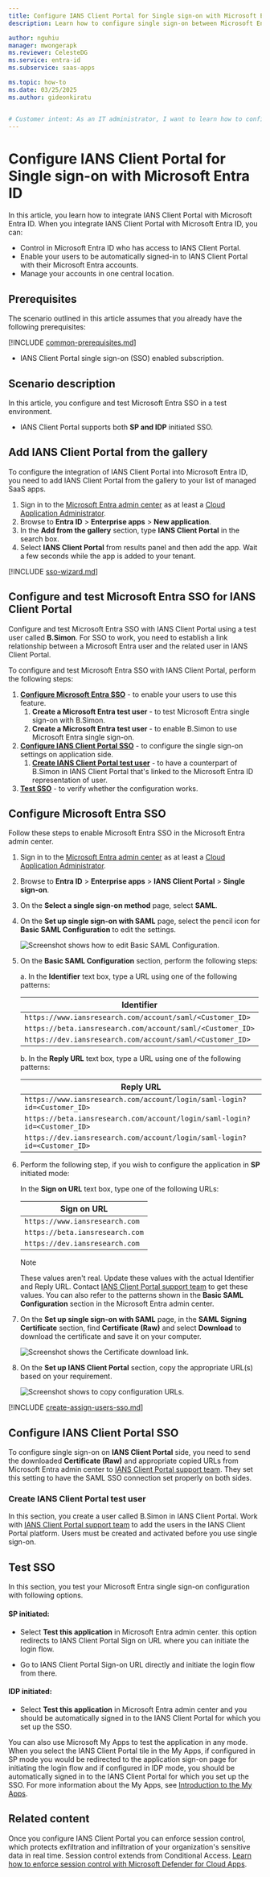 ```yaml
---
title: Configure IANS Client Portal for Single sign-on with Microsoft Entra ID
description: Learn how to configure single sign-on between Microsoft Entra ID and IANS Client Portal.

author: nguhiu
manager: mwongerapk
ms.reviewer: CelesteDG
ms.service: entra-id
ms.subservice: saas-apps

ms.topic: how-to
ms.date: 03/25/2025
ms.author: gideonkiratu


# Customer intent: As an IT administrator, I want to learn how to configure single sign-on between Microsoft Entra ID and IANS Client Portal so that I can control who has access to IANS Client Portal, enable automatic sign-in with Microsoft Entra accounts, and manage my accounts in one central location.
---
```


# Configure IANS Client Portal for Single sign-on with Microsoft Entra ID

In this article,  you learn how to integrate IANS Client Portal with Microsoft Entra ID. When you integrate IANS Client Portal with Microsoft Entra ID, you can:

* Control in Microsoft Entra ID who has access to IANS Client Portal.
* Enable your users to be automatically signed-in to IANS Client Portal with their Microsoft Entra accounts.
* Manage your accounts in one central location.

## Prerequisites

The scenario outlined in this article assumes that you already have the following prerequisites:

[!INCLUDE [common-prerequisites.md](~/identity/saas-apps/includes/common-prerequisites.md)]
* IANS Client Portal single sign-on (SSO) enabled subscription.

## Scenario description

In this article,  you configure and test Microsoft Entra SSO in a test environment.

* IANS Client Portal supports both **SP and IDP** initiated SSO.

## Add IANS Client Portal from the gallery

To configure the integration of IANS Client Portal into Microsoft Entra ID, you need to add IANS Client Portal from the gallery to your list of managed SaaS apps.

1. Sign in to the [Microsoft Entra admin center](https://entra.microsoft.com) as at least a [Cloud Application Administrator](~/identity/role-based-access-control/permissions-reference.md#cloud-application-administrator).
1. Browse to **Entra ID** > **Enterprise apps** > **New application**.
1. In the **Add from the gallery** section, type **IANS Client Portal** in the search box.
1. Select **IANS Client Portal** from results panel and then add the app. Wait a few seconds while the app is added to your tenant.

[!INCLUDE [sso-wizard.md](~/identity/saas-apps/includes/sso-wizard.md)]

## Configure and test Microsoft Entra SSO for IANS Client Portal

Configure and test Microsoft Entra SSO with IANS Client Portal using a test user called **B.Simon**. For SSO to work, you need to establish a link relationship between a Microsoft Entra user and the related user in IANS Client Portal.

To configure and test Microsoft Entra SSO with IANS Client Portal, perform the following steps:

1. **[Configure Microsoft Entra SSO](#configure-microsoft-entra-sso)** - to enable your users to use this feature.
    1. **Create a Microsoft Entra test user** - to test Microsoft Entra single sign-on with B.Simon.
    1. **Create a Microsoft Entra test user** - to enable B.Simon to use Microsoft Entra single sign-on.
1. **[Configure IANS Client Portal SSO](#configure-ians-client-portal-sso)** - to configure the single sign-on settings on application side.
    1. **[Create IANS Client Portal test user](#create-ians-client-portal-test-user)** - to have a counterpart of B.Simon in IANS Client Portal that's linked to the Microsoft Entra ID representation of user.
1. **[Test SSO](#test-sso)** - to verify whether the configuration works.

## Configure Microsoft Entra SSO

Follow these steps to enable Microsoft Entra SSO in the Microsoft Entra admin center.

1. Sign in to the [Microsoft Entra admin center](https://entra.microsoft.com) as at least a [Cloud Application Administrator](~/identity/role-based-access-control/permissions-reference.md#cloud-application-administrator).
1. Browse to **Entra ID** > **Enterprise apps** > **IANS Client Portal** > **Single sign-on**.
1. On the **Select a single sign-on method** page, select **SAML**.
1. On the **Set up single sign-on with SAML** page, select the pencil icon for **Basic SAML Configuration** to edit the settings.

   ![Screenshot shows how to edit Basic SAML Configuration.](common/edit-urls.png "Basic Configuration")

1. On the **Basic SAML Configuration** section, perform the following steps:

    a. In the **Identifier** text box, type a URL using one of the following patterns:

    |**Identifier**|
    |--------------|
    |`https://www.iansresearch.com/account/saml/<Customer_ID>`|
    |`https://beta.iansresearch.com/account/saml/<Customer_ID>`|
    |`https://dev.iansresearch.com/account/saml/<Customer_ID>`|

    b. In the **Reply URL** text box, type a URL using one of the following patterns:

    |**Reply URL**|
    |-------------|
    |`https://www.iansresearch.com/account/login/saml-login?id=<Customer_ID>`|
    |`https://beta.iansresearch.com/account/login/saml-login?id=<Customer_ID>`|
    |`https://dev.iansresearch.com/account/login/saml-login?id=<Customer_ID>`|

1. Perform the following step, if you wish to configure the application in **SP** initiated mode:

    In the **Sign on URL** text box, type one of the following URLs:

    |**Sign on URL**|
    |---------------|
    |`https://www.iansresearch.com`|
    |`https://beta.iansresearch.com`|
    |`https://dev.iansresearch.com`|

	> [!NOTE]
	> These values aren't real. Update these values with the actual Identifier and Reply URL. Contact [IANS Client Portal support team](mailto:support@iansresearch.com) to get these values. You can also refer to the patterns shown in the **Basic SAML Configuration** section in the Microsoft Entra admin center.

1. On the **Set up single sign-on with SAML** page, in the **SAML Signing Certificate** section, find **Certificate (Raw)** and select **Download** to download the certificate and save it on your computer.

	![Screenshot shows the Certificate download link.](common/certificateraw.png "Certificate")

1. On the **Set up IANS Client Portal** section, copy the appropriate URL(s) based on your requirement.

	![Screenshot shows to copy configuration URLs.](common/copy-configuration-urls.png "Metadata")

[!INCLUDE [create-assign-users-sso.md](~/identity/saas-apps/includes/create-assign-users-sso.md)]

## Configure IANS Client Portal SSO

To configure single sign-on on **IANS Client Portal** side, you need to send the downloaded **Certificate (Raw)** and appropriate copied URLs from Microsoft Entra admin center to [IANS Client Portal support team](mailto:support@iansresearch.com). They set this setting to have the SAML SSO connection set properly on both sides.

### Create IANS Client Portal test user

In this section, you create a user called B.Simon in IANS Client Portal. Work with [IANS Client Portal support team](mailto:support@iansresearch.com) to add the users in the IANS Client Portal platform. Users must be created and activated before you use single sign-on.

## Test SSO 

In this section, you test your Microsoft Entra single sign-on configuration with following options.
 
#### SP initiated:
 
* Select **Test this application** in Microsoft Entra admin center. this option redirects to IANS Client Portal Sign on URL where you can initiate the login flow.  
 
* Go to IANS Client Portal Sign-on URL directly and initiate the login flow from there.
 
#### IDP initiated:
 
* Select **Test this application** in Microsoft Entra admin center and you should be automatically signed in to the IANS Client Portal for which you set up the SSO.
 
You can also use Microsoft My Apps to test the application in any mode. When you select the IANS Client Portal tile in the My Apps, if configured in SP mode you would be redirected to the application sign-on page for initiating the login flow and if configured in IDP mode, you should be automatically signed in to the IANS Client Portal for which you set up the SSO. For more information about the My Apps, see [Introduction to the My Apps](https://support.microsoft.com/account-billing/sign-in-and-start-apps-from-the-my-apps-portal-2f3b1bae-0e5a-4a86-a33e-876fbd2a4510).

## Related content

Once you configure IANS Client Portal you can enforce session control, which protects exfiltration and infiltration of your organization's sensitive data in real time. Session control extends from Conditional Access. [Learn how to enforce session control with Microsoft Defender for Cloud Apps](/cloud-app-security/proxy-deployment-any-app).